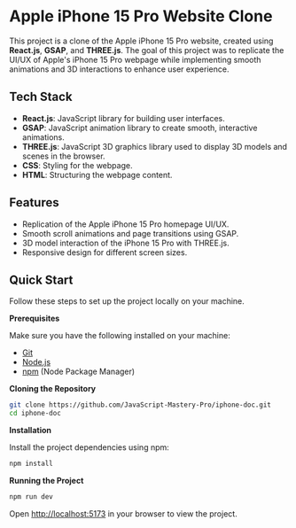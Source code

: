 # Apple iPhone 15 Pro Website Clone

This project is a clone of the Apple iPhone 15 Pro website, created using **React.js**, **GSAP**, and **THREE.js**. The goal of this project was to replicate the UI/UX of Apple's iPhone 15 Pro webpage while implementing smooth animations and 3D interactions to enhance user experience.

## Tech Stack

- **React.js**: JavaScript library for building user interfaces.
- **GSAP**: JavaScript animation library to create smooth, interactive animations.
- **THREE.js**: JavaScript 3D graphics library used to display 3D models and scenes in the browser.
- **CSS**: Styling for the webpage.
- **HTML**: Structuring the webpage content.

## Features

- Replication of the Apple iPhone 15 Pro homepage UI/UX.
- Smooth scroll animations and page transitions using GSAP.
- 3D model interaction of the iPhone 15 Pro with THREE.js.
- Responsive design for different screen sizes.

## <a name="quick-start">Quick Start</a>

Follow these steps to set up the project locally on your machine.

**Prerequisites**

Make sure you have the following installed on your machine:

- [Git](https://git-scm.com/)
- [Node.js](https://nodejs.org/en)
- [npm](https://www.npmjs.com/) (Node Package Manager)

**Cloning the Repository**

```bash
git clone https://github.com/JavaScript-Mastery-Pro/iphone-doc.git
cd iphone-doc
```

**Installation**

Install the project dependencies using npm:

```bash
npm install
```

**Running the Project**

```bash
npm run dev
```

Open [http://localhost:5173](http://localhost:5173) in your browser to view the project.
